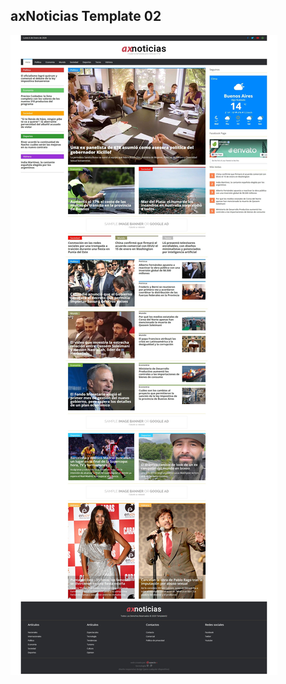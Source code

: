 ## axNoticias Template 02
![List / Screenshots](https://github.com/virla01/axNoticias-Template-2/blob/master/Diseno/template02.jpg)
